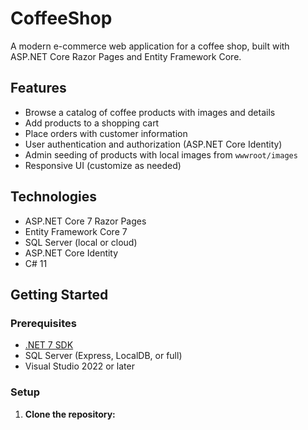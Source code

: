# CoffeeShop

A modern e-commerce web application for a coffee shop, built with ASP.NET Core Razor Pages and Entity Framework Core.

## Features

- Browse a catalog of coffee products with images and details
- Add products to a shopping cart
- Place orders with customer information
- User authentication and authorization (ASP.NET Core Identity)
- Admin seeding of products with local images from `wwwroot/images`
- Responsive UI (customize as needed)

## Technologies

- ASP.NET Core 7 Razor Pages
- Entity Framework Core 7
- SQL Server (local or cloud)
- ASP.NET Core Identity
- C# 11

## Getting Started

### Prerequisites

- [.NET 7 SDK](https://dotnet.microsoft.com/download/dotnet/7.0)
- SQL Server (Express, LocalDB, or full)
- Visual Studio 2022 or later

### Setup

1. **Clone the repository:**
